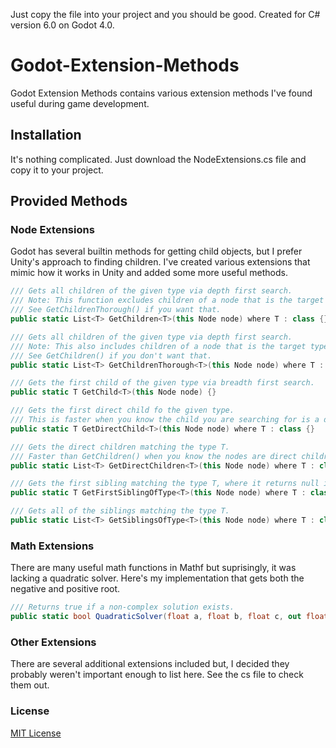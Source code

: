 Just copy the file into your project and you should be good.
Created for C# version 6.0 on Godot 4.0.

# Godot-Extension-Methods
Godot Extension Methods contains various extension methods I've found useful during game development.

## Installation
It's nothing complicated. Just download the NodeExtensions.cs file and copy it to your project.

## Provided Methods
### Node Extensions
Godot has several builtin methods for getting child objects, but I prefer Unity's approach to finding children. I've created various extensions that mimic how it works in Unity and added some more useful methods.

``` csharp
/// Gets all children of the given type via depth first search. 
/// Note: This function excludes children of a node that is the target type. 
/// See GetChildrenThorough() if you want that.
public static List<T> GetChildren<T>(this Node node) where T : class {}

/// Gets all children of the given type via depth first search.
/// Note: This also includes children of a node that is the target type. 
/// See GetChildren() if you don't want that.
public static List<T> GetChildrenThorough<T>(this Node node) where T : class {}

/// Gets the first child of the given type via breadth first search.
public static T GetChild<T>(this Node node) {}

/// Gets the first direct child fo the given type.
/// This is faster when you know the child you are searching for is a direct child.
public static T GetDirectChild<T>(this Node node) where T : class {}

/// Gets the direct children matching the type T. 
/// Faster than GetChildren() when you know the nodes are direct children.
public static List<T> GetDirectChildren<T>(this Node node) where T : class {}

/// Gets the first sibling matching the type T, where it returns null if the sibling does not exist.
public static T GetFirstSiblingOfType<T>(this Node node) where T : class {}

/// Gets all of the siblings matching the type T.
public static List<T> GetSiblingsOfType<T>(this Node node) where T : class {}
```

### Math Extensions
There are many useful math functions in Mathf but suprisingly, it was lacking a quadratic solver. Here's my implementation that gets both the negative and positive root.

``` csharp
/// Returns true if a non-complex solution exists.
public static bool QuadraticSolver(float a, float b, float c, out float x1, out float x2)
```

### Other Extensions
There are several additional extensions included but, I decided they probably weren't important enough to list here. See the cs file to check them out.

### License
[MIT License](https://choosealicense.com/licenses/mit/)
